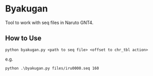 # Byakugan

Tool to work with seq files in Naruto GNT4.

## How to Use

`python byakugan.py <path to seq file> <offset to chr_tbl action>`

e.g.

`python .\byakugan.py files/iru0000.seq 160`
